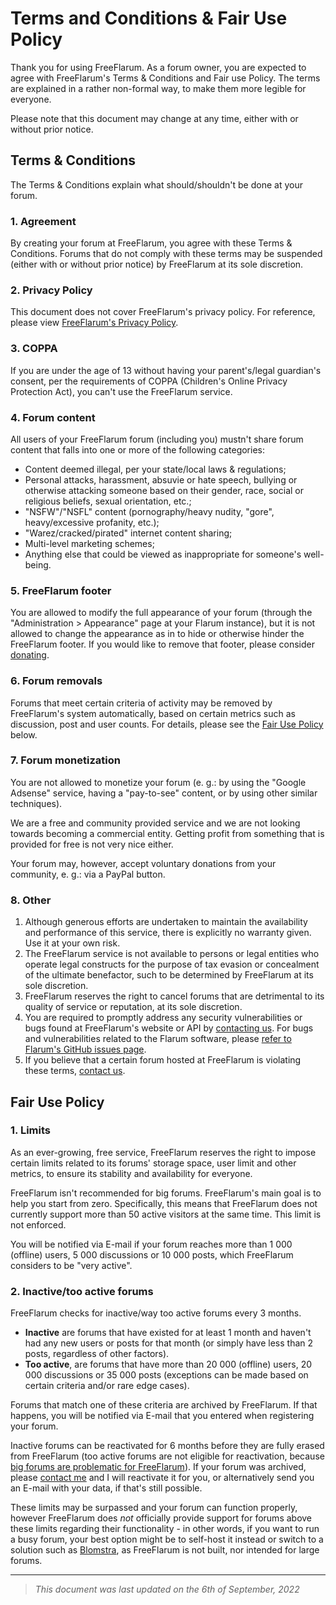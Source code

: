 # Terms and Conditions & Fair Use Policy

Thank you for using FreeFlarum. As a forum owner, you are expected to agree with FreeFlarum's Terms & Conditions and Fair use Policy.
The terms are explained in a rather non-formal way, to make them more legible for everyone.

Please note that this document may change at any time, either with or without prior notice.

## Terms & Conditions

The Terms & Conditions explain what should/shouldn't be done at your forum.

### 1. Agreement

By creating your forum at FreeFlarum, you agree with these Terms & Conditions. Forums that do not comply with these terms may be suspended (either with or without prior notice) by FreeFlarum at its sole discretion.

### 2. Privacy Policy

This document does not cover FreeFlarum's privacy policy. For reference, please view [FreeFlarum's Privacy Policy](https://docs.freeflarum.com/legal/privacy-policy).

### 3. COPPA

If you are under the age of 13 without having your parent's/legal guardian's consent, per the requirements of COPPA (Children's Online Privacy Protection Act), you can't use the FreeFlarum service.

### 4. Forum content

All users of your FreeFlarum forum (including you) mustn't share forum content that falls into one or more of the following categories:

- Content deemed illegal, per your state/local laws & regulations;
- Personal attacks, harassment, absuvie or hate speech, bullying or otherwise attacking someone based on their gender, race, social or religious beliefs, sexual orientation, etc.;
- "NSFW"/"NSFL" content (pornography/heavy nudity, "gore", heavy/excessive profanity, etc.);
- "Warez/cracked/pirated" internet content sharing;
- Multi-level marketing schemes;
- Anything else that could be viewed as inappropriate for someone's well-being.

### 5. FreeFlarum footer

You are allowed to modify the full appearance of your forum (through the "Administration > Appearance" page at your Flarum instance), but it is not allowed to change the appearance as in to hide or otherwise hinder the FreeFlarum footer. If you would like to remove that footer, please consider [donating](https://freeflarum.com/donate).

### 6. Forum removals

Forums that meet certain criteria of activity may be removed by FreeFlarum's system automatically, based on certain metrics such as discussion, post and user counts. For details, please see the [Fair Use Policy](https://docs.freeflarum.com/legal/terms#fair-use-policy) below.

### 7. Forum monetization

You are not allowed to monetize your forum (e. g.: by using the "Google Adsense" service, having a "pay-to-see" content, or by using other similar techniques).

We are a free and community provided service and we are not looking towards becoming a commercial entity. Getting profit from something that is provided for free is not very nice either.

Your forum may, however, accept voluntary donations from your community, e. g.: via a PayPal button.

### 8. Other

1. Although generous efforts are undertaken to maintain the availability and performance of this service, there is explicitly no warranty given. Use it at your own risk.
2. The FreeFlarum service is not available to persons or legal entities who operate legal constructs for the purpose of tax evasion or concealment of the ultimate benefactor, such to be determined by FreeFlarum at its sole discretion.
3. FreeFlarum reserves the right to cancel forums that are detrimental to its quality of service or reputation, at its sole discretion.
4. You are required to promptly address any security vulnerabilities or bugs found at FreeFlarum's website or API by [contacting us](https://freeflarum.com/support). For bugs and vulnerabilities related to the Flarum software, please [refer to Flarum's GitHub issues page](https://github.com/flarum/framework/issues).
5. If you believe that a certain forum hosted at FreeFlarum is violating these terms, [contact us](https://freeflarum.com/support).

## Fair Use Policy

### 1. Limits

As an ever-growing, free service, FreeFlarum reserves the right to impose certain limits related to its forums' storage space, user limit and other metrics, to ensure its stability and availability for everyone.

FreeFlarum isn't recommended for big forums. FreeFlarum's main goal is to help you start from zero. Specifically, this means that FreeFlarum does not currently support more than 50 active visitors at the same time. This limit is not enforced.

You will be notified via E-mail if your forum reaches more than 1 000 (offline) users, 5 000 discussions or 10 000 posts, which FreeFlarum considers to be "very active".

### 2. Inactive/too active forums

FreeFlarum checks for inactive/way too active forums every 3 months.

- **Inactive** are forums that have existed for at least 1 month and haven't had any new users or posts for that month (or simply have less than 2 posts, regardless of other factors).
- **Too active**, are forums that have more than 20 000 (offline) users, 20 000 discussions or 35 000 posts (exceptions can be made based on certain criteria and/or rare edge cases).

Forums that match one of these criteria are archived by FreeFlarum. If that happens, you will be notified via E-mail that you entered when registering your forum.

Inactive forums can be reactivated for 6 months before they are fully erased from FreeFlarum (too active forums are not eligible for reactivation, because [big forums are problematic for FreeFlarum](https://discuss.flarum.org/d/7585/3828)). If your forum was archived, please [contact me](https://freeflarum.com/support) and I will reactivate it for you, or alternatively send you an E-mail with your data, if that's still possible.

These limits may be surpassed and your forum can function properly, however FreeFlarum does *not* officially provide support for forums above these limits regarding their functionality - in other words, if you want to run a busy forum, your best option might be to self-host it instead or switch to a solution such as [Blomstra](https://blomstra.net), as FreeFlarum is not built, nor intended for large forums.

---

> *This document was last updated on the 6th of September, 2022*
